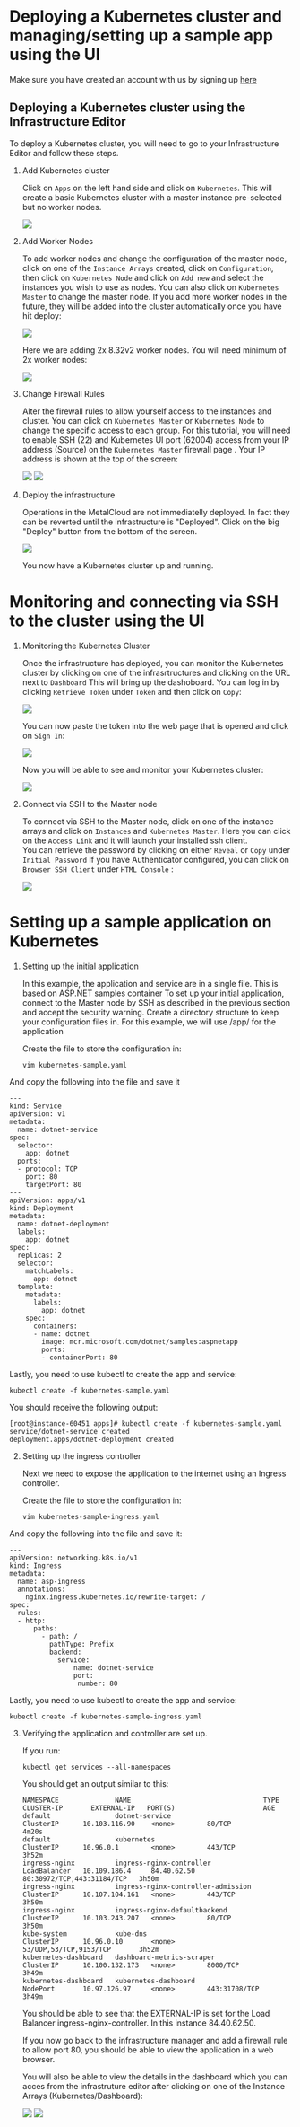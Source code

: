# Deploying a Kubernetes cluster and managing/setting up a sample app using the UI

Make sure you have created an account with us by signing up [here](http://bigstep.com)

## Deploying a Kubernetes cluster using the Infrastructure Editor

To deploy a Kubernetes cluster, you will need to go to your Infrastructure Editor and follow these steps.

1. Add Kubernetes cluster
    
    Click on `Apps` on the left hand side and click on `Kubernetes`.  This will create a basic Kubernetes cluster with a master instance pre-selected but no worker nodes.

    ![](/assets/advanced/infra_kubernetes_select.png)

2. Add Worker Nodes
    
    To add worker nodes and change the configuration of the master node, click on one of the `Instance Arrays` created, click on `Configuration`, then click on `Kubernetes Node` and click on `Add new` and select the instances you wish to use as nodes.  You can also click on `Kubernetes Master` to change the master node.  If you add more worker nodes in the future, they will be added into the cluster automatically once you have hit deploy:

    ![](/assets/advanced/infra_kubernetes_add_nodes.png)

    Here we are adding 2x 8.32v2 worker nodes.  You will need minimum of 2x worker nodes:

    ![](/assets/advanced/infra_kubernetes_add_nodes2.png)

3. Change Firewall Rules
   
    Alter the firewall rules to allow yourself access to the instances and cluster.  You can click on `Kubernetes Master` or `Kubernetes Node` to change the specific access to each group.  For this tutorial, you will need to enable SSH (22) and Kubernetes UI port (62004) access from your IP address (Source) on the `Kubernetes Master` firewall page .  Your IP address is shown at the top of the screen:

    ![](/assets/advanced/infra_kubernetes_firewall.png)
    ![](/assets/advanced/infra_kubernetes_firewall2.png)

4.  Deploy the infrastructure

    Operations in the MetalCloud are not immediatelly deployed. In fact they can be reverted until the infrastructure is "Deployed".
    Click on the big "Deploy" button from the bottom of the screen.

    ![](/assets/advanced/infra_kubernetes_deploy.png)
    
    You now have a Kubernetes cluster up and running.

# Monitoring and connecting via SSH to the cluster using the UI

1. Monitoring the Kubernetes Cluster

    Once the infrastructure has deployed, you can monitor the Kubernetes cluster by clicking on one of the infrasrtructures and clicking on the URL next to `Dashboard` This will bring up the dashoboard.  You can log in by clicking `Retrieve Token` under `Token` and then click on `Copy`:

    ![](/assets/advanced/infra_kubernetes_monitor.png)

    You can now paste the token into the web page that is opened and click on `Sign In`:

    ![](/assets/advanced/infra_kubernetes_monitor2.png)

    Now you will be able to see and monitor your Kubernetes cluster:

    ![](/assets/advanced/infra_kubernetes_monitor.png)

2. Connect via SSH to the Master node

    To connect via SSH to the Master node, click on one of the instance arrays and click on `Instances` and `Kubernetes Master`.
    Here you can click on the `Access Link` and it will launch your installed ssh client.  
    You can retrieve the password by clicking on either `Reveal` or `Copy` under `Initial Password`
    If you have Authenticator configured, you can click on `Browser SSH Client` under `HTML Console` :

    ![](/assets/advanced/infra_kubernetes_ssh.png)


# Setting up a sample application on Kubernetes

1. Setting up the initial application

    In this example, the application and service are in a single file.  This is based on ASP.NET samples container 
    To set up your initial application, connect to the Master node by SSH as described in the previous section and accept the security warning.
    Create a directory structure to keep your configuration files in.
    For this example, we will use /app/ for the application

    Create the file to store the configuration in:

    ```
    vim kubernetes-sample.yaml
    ```

And copy the following into the file and save it

```
---
kind: Service
apiVersion: v1
metadata:
  name: dotnet-service
spec:
  selector:
    app: dotnet
  ports:
  - protocol: TCP
    port: 80
    targetPort: 80
---
apiVersion: apps/v1
kind: Deployment
metadata:
  name: dotnet-deployment
  labels:
    app: dotnet
spec:
  replicas: 2
  selector:
    matchLabels:
      app: dotnet
  template:
    metadata:
      labels:
        app: dotnet
    spec:
      containers:
      - name: dotnet
        image: mcr.microsoft.com/dotnet/samples:aspnetapp
        ports:
        - containerPort: 80

```

Lastly, you need to use kubectl to create the app and service:

```
kubectl create -f kubernetes-sample.yaml
```

You should receive the following output:
```
[root@instance-60451 apps]# kubectl create -f kubernetes-sample.yaml
service/dotnet-service created
deployment.apps/dotnet-deployment created
```


2. Setting up the ingress controller

    Next we need to expose the application to the internet using an Ingress controller.

    Create the file to store the configuration in:

    ```
    vim kubernetes-sample-ingress.yaml
    ```

And copy the following into the file and save it:

```
---
apiVersion: networking.k8s.io/v1
kind: Ingress
metadata:
  name: asp-ingress
  annotations:
    nginx.ingress.kubernetes.io/rewrite-target: /
spec:
  rules:
  - http:
      paths:
        - path: /
          pathType: Prefix
          backend:
            service:
                name: dotnet-service
                port:
                 number: 80
```
Lastly, you need to use kubectl to create the app and service:

```
kubectl create -f kubernetes-sample-ingress.yaml
```
3. Verifying the application and controller are set up.

    If you run:
    ``` 
    kubectl get services --all-namespaces
    ```

    You should get an output similar to this:
    ```
    NAMESPACE              NAME                                 TYPE           CLUSTER-IP       EXTERNAL-IP   PORT(S)                      AGE
    default                dotnet-service                       ClusterIP      10.103.116.90    <none>        80/TCP                       4m20s
    default                kubernetes                           ClusterIP      10.96.0.1        <none>        443/TCP                      3h52m
    ingress-nginx          ingress-nginx-controller             LoadBalancer   10.109.186.4     84.40.62.50   80:30972/TCP,443:31184/TCP   3h50m
    ingress-nginx          ingress-nginx-controller-admission   ClusterIP      10.107.104.161   <none>        443/TCP                      3h50m
    ingress-nginx          ingress-nginx-defaultbackend         ClusterIP      10.103.243.207   <none>        80/TCP                       3h50m
    kube-system            kube-dns                             ClusterIP      10.96.0.10       <none>        53/UDP,53/TCP,9153/TCP       3h52m
    kubernetes-dashboard   dashboard-metrics-scraper            ClusterIP      10.100.132.173   <none>        8000/TCP                     3h49m
    kubernetes-dashboard   kubernetes-dashboard                 NodePort       10.97.126.97     <none>        443:31708/TCP                3h49m
    ```
    You should be able to see that the EXTERNAL-IP is set for the Load Balancer ingress-nginx-controller.  In this instance 84.40.62.50.

    If you now go back to the infrastructure manager and add a firewall rule to allow port 80, you should be able to view the application in a web browser.

    You will also be able to view the details in the dashboard which you can acces from the infrastruture editor after clicking on one of the Instance Arrays (Kubernetes/Dashboard):

    ![](/assets/advanced/infra_kubernetes_dashboard1.png)
    ![](/assets/advanced/infra_kubernetes_dashboard2.png)



